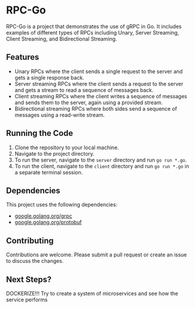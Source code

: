 # RPC-Go

RPC-Go is a project that demonstrates the use of gRPC in Go. It includes examples of different types of RPCs including Unary, Server Streaming, Client Streaming, and Bidirectional Streaming.

## Features

- Unary RPCs where the client sends a single request to the server and gets a single response back.
- Server streaming RPCs where the client sends a request to the server and gets a stream to read a sequence of messages back.
- Client streaming RPCs where the client writes a sequence of messages and sends them to the server, again using a provided stream.
- Bidirectional streaming RPCs where both sides send a sequence of messages using a read-write stream.

## Running the Code

1. Clone the repository to your local machine.
2. Navigate to the project directory.
3. To run the server, navigate to the `server` directory and run `go run *.go`.
4. To run the client, navigate to the `client` directory and run `go run *.go` in a separate terminal session.

## Dependencies

This project uses the following dependencies:

- [google.golang.org/grpc](https://pkg.go.dev/google.golang.org/grpc)
- [google.golang.org/protobuf](https://pkg.go.dev/google.golang.org/protobuf)

## Contributing

Contributions are welcome. Please submit a pull request or create an issue to discuss the changes.

## Next Steps?

DOCKERIZE!!!
Try to create a system of microservices and see how the service performs